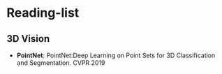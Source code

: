 # Reading-list

## 3D Vision
* **PointNet**: PointNet:Deep Learning on Point Sets for 3D Classification and Segmentation. CVPR 2019
